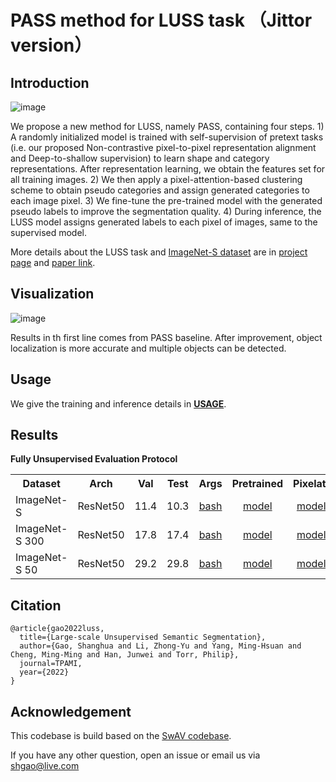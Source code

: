 # PASS method for LUSS task （Jittor version）
	
## Introduction
![image](https://user-images.githubusercontent.com/20515144/196449430-5ac6a88c-24ea-4a82-8a45-cd244aeb0b3b.png)

We propose a new method for LUSS, namely PASS, containing four steps. 1) A randomly initialized model is trained with self-supervision of pretext tasks (i.e. our proposed Non-contrastive pixel-to-pixel representation alignment and Deep-to-shallow supervision) to learn shape and category representations. After representation learning, we obtain the features set for all training images. 2) We then apply a pixel-attention-based clustering scheme to obtain pseudo categories and assign generated categories to each image pixel. 3) We fine-tune the pre-trained model with the generated pseudo labels to improve the segmentation quality. 4) During inference, the LUSS model assigns generated labels to each pixel of images, same to the supervised model. 

More details about the LUSS task and [ImageNet-S dataset](https://github.com/LUSSeg/ImageNet-S) are in [project page](https://LUSSeg.github.io/) and [paper link](https://arxiv.org/abs/2106.03149).
## Visualization
![image]([https://user-images.githubusercontent.com/20515144/196449430-5ac6a88c-24ea-4a82-8a45-cd244aeb0b3b.png](https://github.com/20throokie/SAMPASS-jittor/blob/master/vis/visualization.png))

Results in th first line comes from PASS baseline. After improvement, object localization is more accurate and multiple objects can be detected.

## Usage
We give the training and inference details in **[USAGE](USAGE.md)**.
## Results
**Fully Unsupervised Evaluation Protocol**
<table><tbody>
<!-- START TABLE -->
<!-- TABLE HEADER -->
<th valign="bottom">Dataset</th>
<th valign="bottom">Arch</th>
<th valign="bottom">Val</th>
<th valign="bottom">Test</th>
<th valign="bottom">Args</th>
<th valign="bottom">Pretrained</th>
<th valign="bottom">Pixelatt</th>
<th valign="bottom">Centroid</th>
<th valign="bottom">Finetuned</th>
<!-- TABLE BODY -->
<tr>
<td align="left">ImageNet-S</td>
<td align="center">ResNet50</td>
<td align="center">11.4</td>
<td align="center">10.3</td>
<td align="center"><a href="scripts/luss919_pass_jt.sh">bash</a></td>
<td align="center"><a href="">model</a></td>
<td align="center"><a href="">model</a></td>
<td align="center"><a href="">centroid</a></td>
<td align="center"><a href="">model</a></td>
</tr>
<td align="left">ImageNet-S 300</td>
<td align="center">ResNet50</td>
<td align="center">17.8</td>
<td align="center">17.4</td>
<td align="center"><a href="scripts/luss300_pass_jt.sh">bash</a></td>
<td align="center"><a href="">model</a></td>
<td align="center"><a href="">model</a></td>
<td align="center"><a href="">centroid</a></td>
<td align="center"><a href="">model</a></td>
</tr>
</tr>
<td align="left">ImageNet-S 50</td>
<td align="center">ResNet50</td>
<td align="center">29.2</td>
<td align="center">29.8</td>
<td align="center"><a href="scripts/luss50_pass_jt.sh">bash</a></td>
<td align="center"><a href="">model</a></td>
<td align="center"><a href="">model</a></td>
<td align="center"><a href="">centroid</a></td>
<td align="center"><a href="">model</a></td>
</tr>
</tbody></table>

## Citation
```
@article{gao2022luss,
  title={Large-scale Unsupervised Semantic Segmentation},
  author={Gao, Shanghua and Li, Zhong-Yu and Yang, Ming-Hsuan and Cheng, Ming-Ming and Han, Junwei and Torr, Philip},
  journal=TPAMI,
  year={2022}
}
```

## Acknowledgement

This codebase is build based on the [SwAV codebase](https://github.com/facebookresearch/swav).

If you have any other question, open an issue or email us via shgao@live.com


